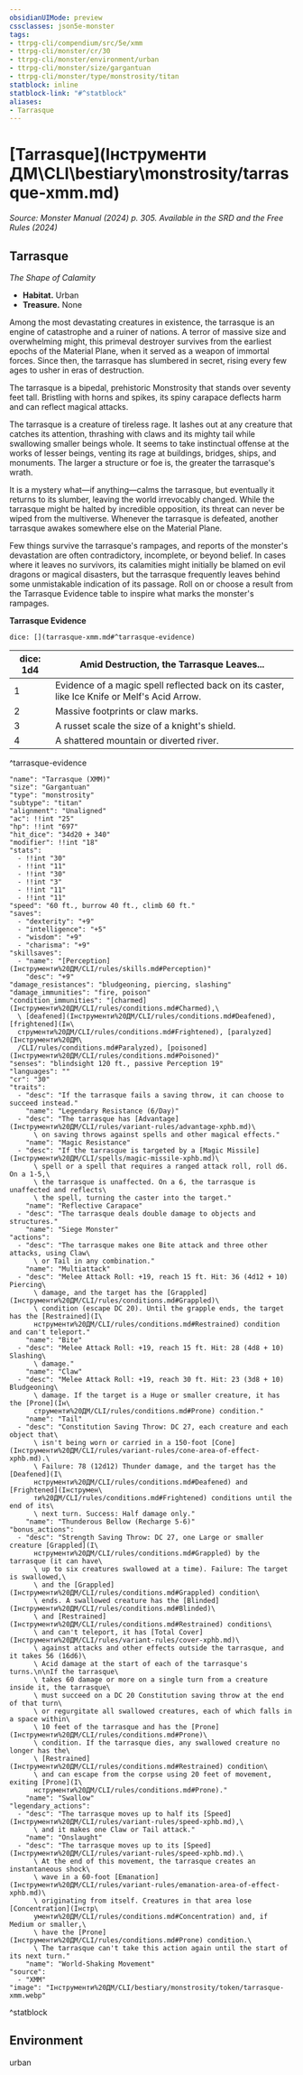 ```yaml
---
obsidianUIMode: preview
cssclasses: json5e-monster
tags:
- ttrpg-cli/compendium/src/5e/xmm
- ttrpg-cli/monster/cr/30
- ttrpg-cli/monster/environment/urban
- ttrpg-cli/monster/size/gargantuan
- ttrpg-cli/monster/type/monstrosity/titan
statblock: inline
statblock-link: "#^statblock"
aliases:
- Tarrasque
---
```

# [Tarrasque](Інструменти ДМ\CLI\bestiary\monstrosity/tarrasque-xmm.md)
*Source: Monster Manual (2024) p. 305. Available in the <span title='Systems Reference Document (5.2)'>SRD</span> and the Free Rules (2024)*  

## Tarrasque

*The Shape of Calamity*

- **Habitat.** Urban  
- **Treasure.** None  

Among the most devastating creatures in existence, the tarrasque is an engine of catastrophe and a ruiner of nations. A terror of massive size and overwhelming might, this primeval destroyer survives from the earliest epochs of the Material Plane, when it served as a weapon of immortal forces. Since then, the tarrasque has slumbered in secret, rising every few ages to usher in eras of destruction.

The tarrasque is a bipedal, prehistoric Monstrosity that stands over seventy feet tall. Bristling with horns and spikes, its spiny carapace deflects harm and can reflect magical attacks.

The tarrasque is a creature of tireless rage. It lashes out at any creature that catches its attention, thrashing with claws and its mighty tail while swallowing smaller beings whole. It seems to take instinctual offense at the works of lesser beings, venting its rage at buildings, bridges, ships, and monuments. The larger a structure or foe is, the greater the tarrasque's wrath.

It is a mystery what—if anything—calms the tarrasque, but eventually it returns to its slumber, leaving the world irrevocably changed. While the tarrasque might be halted by incredible opposition, its threat can never be wiped from the multiverse. Whenever the tarrasque is defeated, another tarrasque awakes somewhere else on the Material Plane.

Few things survive the tarrasque's rampages, and reports of the monster's devastation are often contradictory, incomplete, or beyond belief. In cases where it leaves no survivors, its calamities might initially be blamed on evil dragons or magical disasters, but the tarrasque frequently leaves behind some unmistakable indication of its passage. Roll on or choose a result from the Tarrasque Evidence table to inspire what marks the monster's rampages.

**Tarrasque Evidence**

`dice: [](tarrasque-xmm.md#^tarrasque-evidence)`

| dice: 1d4 | Amid Destruction, the Tarrasque Leaves... |
|-----------|-------------------------------------------|
| 1 | Evidence of a magic spell reflected back on its caster, like Ice Knife or Melf's Acid Arrow. |
| 2 | Massive footprints or claw marks. |
| 3 | A russet scale the size of a knight's shield. |
| 4 | A shattered mountain or diverted river. |
^tarrasque-evidence

```statblock
"name": "Tarrasque (XMM)"
"size": "Gargantuan"
"type": "monstrosity"
"subtype": "titan"
"alignment": "Unaligned"
"ac": !!int "25"
"hp": !!int "697"
"hit_dice": "34d20 + 340"
"modifier": !!int "18"
"stats":
  - !!int "30"
  - !!int "11"
  - !!int "30"
  - !!int "3"
  - !!int "11"
  - !!int "11"
"speed": "60 ft., burrow 40 ft., climb 60 ft."
"saves":
  - "dexterity": "+9"
  - "intelligence": "+5"
  - "wisdom": "+9"
  - "charisma": "+9"
"skillsaves":
  - "name": "[Perception](Інструменти%20ДМ/CLI/rules/skills.md#Perception)"
    "desc": "+9"
"damage_resistances": "bludgeoning, piercing, slashing"
"damage_immunities": "fire, poison"
"condition_immunities": "[charmed](Інструменти%20ДМ/CLI/rules/conditions.md#Charmed),\
  \ [deafened](Інструменти%20ДМ/CLI/rules/conditions.md#Deafened), [frightened](Ін\
  струменти%20ДМ/CLI/rules/conditions.md#Frightened), [paralyzed](Інструменти%20ДМ\
  /CLI/rules/conditions.md#Paralyzed), [poisoned](Інструменти%20ДМ/CLI/rules/conditions.md#Poisoned)"
"senses": "blindsight 120 ft., passive Perception 19"
"languages": ""
"cr": "30"
"traits":
  - "desc": "If the tarrasque fails a saving throw, it can choose to succeed instead."
    "name": "Legendary Resistance (6/Day)"
  - "desc": "The tarrasque has [Advantage](Інструменти%20ДМ/CLI/rules/variant-rules/advantage-xphb.md)\
      \ on saving throws against spells and other magical effects."
    "name": "Magic Resistance"
  - "desc": "If the tarrasque is targeted by a [Magic Missile](Інструменти%20ДМ/CLI/spells/magic-missile-xphb.md)\
      \ spell or a spell that requires a ranged attack roll, roll d6. On a 1-5,\
      \ the tarrasque is unaffected. On a 6, the tarrasque is unaffected and reflects\
      \ the spell, turning the caster into the target."
    "name": "Reflective Carapace"
  - "desc": "The tarrasque deals double damage to objects and structures."
    "name": "Siege Monster"
"actions":
  - "desc": "The tarrasque makes one Bite attack and three other attacks, using Claw\
      \ or Tail in any combination."
    "name": "Multiattack"
  - "desc": "Melee Attack Roll: +19, reach 15 ft. Hit: 36 (4d12 + 10) Piercing\
      \ damage, and the target has the [Grappled](Інструменти%20ДМ/CLI/rules/conditions.md#Grappled)\
      \ condition (escape DC 20). Until the grapple ends, the target has the [Restrained](І\
      нструменти%20ДМ/CLI/rules/conditions.md#Restrained) condition and can't teleport."
    "name": "Bite"
  - "desc": "Melee Attack Roll: +19, reach 15 ft. Hit: 28 (4d8 + 10) Slashing\
      \ damage."
    "name": "Claw"
  - "desc": "Melee Attack Roll: +19, reach 30 ft. Hit: 23 (3d8 + 10) Bludgeoning\
      \ damage. If the target is a Huge or smaller creature, it has the [Prone](Ін\
      струменти%20ДМ/CLI/rules/conditions.md#Prone) condition."
    "name": "Tail"
  - "desc": "Constitution Saving Throw: DC 27, each creature and each object that\
      \ isn't being worn or carried in a 150-foot [Cone](Інструменти%20ДМ/CLI/rules/variant-rules/cone-area-of-effect-xphb.md).\
      \ Failure: 78 (12d12) Thunder damage, and the target has the [Deafened](І\
      нструменти%20ДМ/CLI/rules/conditions.md#Deafened) and [Frightened](Інструмен\
      ти%20ДМ/CLI/rules/conditions.md#Frightened) conditions until the end of its\
      \ next turn. Success: Half damage only."
    "name": "Thunderous Bellow (Recharge 5-6)"
"bonus_actions":
  - "desc": "Strength Saving Throw: DC 27, one Large or smaller creature [Grappled](І\
      нструменти%20ДМ/CLI/rules/conditions.md#Grappled) by the tarrasque (it can have\
      \ up to six creatures swallowed at a time). Failure: The target is swallowed,\
      \ and the [Grappled](Інструменти%20ДМ/CLI/rules/conditions.md#Grappled) condition\
      \ ends. A swallowed creature has the [Blinded](Інструменти%20ДМ/CLI/rules/conditions.md#Blinded)\
      \ and [Restrained](Інструменти%20ДМ/CLI/rules/conditions.md#Restrained) conditions\
      \ and can't teleport, it has [Total Cover](Інструменти%20ДМ/CLI/rules/variant-rules/cover-xphb.md)\
      \ against attacks and other effects outside the tarrasque, and it takes 56 (16d6)\
      \ Acid damage at the start of each of the tarrasque's turns.\n\nIf the tarrasque\
      \ takes 60 damage or more on a single turn from a creature inside it, the tarrasque\
      \ must succeed on a DC 20 Constitution saving throw at the end of that turn\
      \ or regurgitate all swallowed creatures, each of which falls in a space within\
      \ 10 feet of the tarrasque and has the [Prone](Інструменти%20ДМ/CLI/rules/conditions.md#Prone)\
      \ condition. If the tarrasque dies, any swallowed creature no longer has the\
      \ [Restrained](Інструменти%20ДМ/CLI/rules/conditions.md#Restrained) condition\
      \ and can escape from the corpse using 20 feet of movement, exiting [Prone](І\
      нструменти%20ДМ/CLI/rules/conditions.md#Prone)."
    "name": "Swallow"
"legendary_actions":
  - "desc": "The tarrasque moves up to half its [Speed](Інструменти%20ДМ/CLI/rules/variant-rules/speed-xphb.md),\
      \ and it makes one Claw or Tail attack."
    "name": "Onslaught"
  - "desc": "The tarrasque moves up to its [Speed](Інструменти%20ДМ/CLI/rules/variant-rules/speed-xphb.md).\
      \ At the end of this movement, the tarrasque creates an instantaneous shock\
      \ wave in a 60-foot [Emanation](Інструменти%20ДМ/CLI/rules/variant-rules/emanation-area-of-effect-xphb.md)\
      \ originating from itself. Creatures in that area lose [Concentration](Інстр\
      ументи%20ДМ/CLI/rules/conditions.md#Concentration) and, if Medium or smaller,\
      \ have the [Prone](Інструменти%20ДМ/CLI/rules/conditions.md#Prone) condition.\
      \ The tarrasque can't take this action again until the start of its next turn."
    "name": "World-Shaking Movement"
"source":
  - "XMM"
"image": "Інструменти%20ДМ/CLI/bestiary/monstrosity/token/tarrasque-xmm.webp"
```
^statblock

## Environment

urban